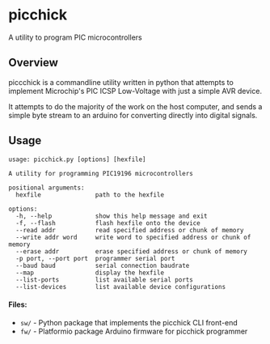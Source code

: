 # picchick
A utility to program PIC microcontrollers


## Overview

piccchick is a commandline utility written in python that attempts to implement Microchip's PIC ICSP Low-Voltage with just a simple AVR device.

It attempts to do the majority of the work on the host computer, and sends a simple byte stream to an arduino for converting directly into digital signals.

## Usage

```
usage: picchick.py [options] [hexfile]

A utility for programming PIC19196 microcontrollers

positional arguments:
  hexfile               path to the hexfile

options:
  -h, --help            show this help message and exit
  -f, --flash           flash hexfile onto the device
  --read addr           read specified address or chunk of memory
  --write addr word     write word to specified address or chunk of memory
  --erase addr          erase specified address or chunk of memory
  -p port, --port port  programmer serial port
  --baud baud           serial connection baudrate
  --map                 display the hexfile
  --list-ports          list available serial ports
  --list-devices        list available device configurations
```


#### Files:
- `sw/` - Python package that implements the picchick CLI front-end
- `fw/` - Platformio package Arduino firmware for picchick programmer
